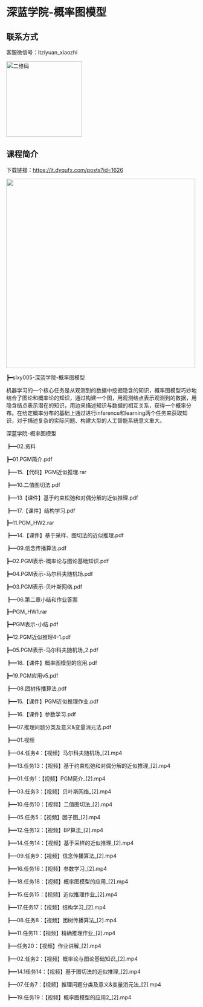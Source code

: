 # 深蓝学院-概率图模型

## 联系方式

客服微信号：itziyuan_xiaozhi

<img src="https://ziyuanyun.oss-cn-guangzhou.aliyuncs.com/common/20240614073449/666b82192834a.jpg" width="200" height="200" alt="二维码">

## 课程简介

下载链接：https://it.dyqufx.com/posts?id=1626

<img src="https://ziyuanyun.oss-cn-guangzhou.aliyuncs.com/yun/20240515183252/66448f549650e.jpg" width="500" alt="">

  ┣━slxy005-深蓝学院-概率图模型

 机器学习的一个核心任务是从观测到的数据中挖掘隐含的知识，概率图模型巧妙地结合了图论和概率论的知识，通过构建一个图，用观测结点表示观测到的数据，用隐含结点表示潜在的知识，用边来描述知识与数据的相互关系，获得一个概率分布。在给定概率分布的基础上通过进行inference和learning两个任务来获取知识，对于描述复杂的实际问题、构建大型的人工智能系统意义重大。

 深蓝学院-概率图模型



 ┣━02.资料

 ┣━01.PGM简介.pdf

 ┣━15.【代码】PGM近似推理.rar

 ┣━10.二值图切法.pdf

 ┣━13【课件】基于约束松弛和对偶分解的近似推理.pdf

 ┣━17.【课件】结构学习.pdf

 ┣━11.PGM_HW2.rar

 ┣━14.【课件】基于采样、图切法的近似推理.pdf

 ┣━09.信念传播算法.pdf

 ┣━02.PGM表示-概率论与图论基础知识.pdf

 ┣━04.PGM表示-马尔科夫随机场.pdf

 ┣━03.PGM表示-贝叶斯网络.pdf

 ┣━06.第二章小结和作业答案

 ┣━PGM_HW1.rar

 ┣━PGM表示-小结.pdf

 ┣━12.PGM近似推理4-1.pdf

 ┣━05.PGM表示-马尔科夫随机场_2.pdf

 ┣━18.【课件】概率图模型的应用.pdf

 ┣━19.PGM应用v5.pdf

 ┣━08.团树传播算法.pdf

 ┣━15.【课件】PGM近似推理作业.pdf

 ┣━16.【课件】参数学习.pdf

 ┣━07.推理问题分类及意义&amp;变量消元法.pdf

 ┣━01.视频

 ┣━04.任务4：【视频】马尔科夫随机场_[2].mp4

 ┣━13.任务13：【视频】基于约束松弛和对偶分解的近似推理_[2].mp4

 ┣━01.任务1：【视频】PGM简介_[2].mp4

 ┣━03.任务3：【视频】贝叶斯网络_[2].mp4

 ┣━10.任务10：【视频】二值图切法_[2].mp4

 ┣━05.任务5：【视频】因子图_[2].mp4

 ┣━12.任务12：【视频】BP算法_[2].mp4

 ┣━14.任务14：【视频】基于采样的近似推理_[2].mp4

 ┣━09.任务9：【视频】信念传播算法_[2].mp4

 ┣━16.任务16：【视频】参数学习_[2].mp4

 ┣━18.任务18：【视频】概率图模型的应用_[2].mp4

 ┣━15.任务15：【视频】近似推理作业_[2].mp4

 ┣━17.任务17：【视频】结构学习_[2].mp4

 ┣━08.任务8：【视频】团树传播算法_[2].mp4

 ┣━11.任务11：【视频】精确推理作业_[2].mp4

 ┣━任务20：【视频】作业讲解_[2].mp4

 ┣━02.任务2：【视频】概率论与图论基础知识_[2].mp4

 ┣━14.1任务14：【视频】基于图切法的近似推理_[2].mp4

 ┣━07.任务7：【视频】推理问题分类及意义&amp;变量消元法_[2].mp4

 ┣━19.任务19：【视频】概率图模型的应用2_[2].mp4

  